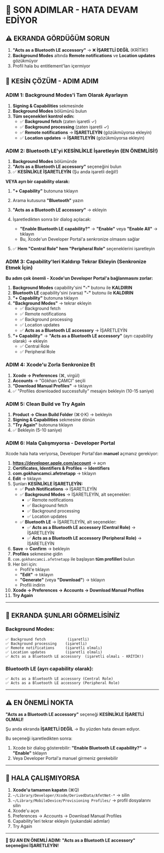 # 🔴 SON ADIMLAR - HATA DEVAM EDİYOR

## ⚠️ EKRANDA GÖRDÜĞÜM SORUN

1. **"Acts as a Bluetooth LE accessory"** → ❌ **İŞARETLİ DEĞİL** (KRİTİK!)
2. **Background Modes** altında **Remote notifications** ve **Location updates** gözükmüyor
3. Profil hala bu entitlement'ları içermiyor

## 🎯 KESİN ÇÖZÜM - ADIM ADIM

### ADIM 1: Background Modes'i Tam Olarak Ayarlayın

1. **Signing & Capabilities** sekmesinde
2. **Background Modes** bölümünü bulun
3. **Tüm seçenekleri kontrol edin:**
   - ✅ **Background fetch** (zaten işaretli ✓)
   - ✅ **Background processing** (zaten işaretli ✓)
   - ✅ **Remote notifications** → **İŞARETLEYİN** (gözükmüyorsa ekleyin)
   - ✅ **Location updates** → **İŞARETLEYİN** (gözükmüyorsa ekleyin)

### ADIM 2: Bluetooth LE'yi KESİNLİKLE İşaretleyin (EN ÖNEMLİSİ!)

1. **Background Modes** bölümünde
2. **"Acts as a Bluetooth LE accessory"** seçeneğini bulun
3. ✅ **KESİNLİKLE İŞARETLEYİN** (Şu anda işaretli değil!)

**VEYA ayrı bir capability olarak:**

1. **"+ Capability"** butonuna tıklayın
2. Arama kutusuna **"Bluetooth"** yazın
3. **"Acts as a Bluetooth LE accessory"** → ekleyin
4. İşaretledikten sonra bir dialog açılacak:
   - **"Enable Bluetooth LE capability?"** → **"Enable"** veya **"Enable All"** → tıklayın
   - Bu, Xcode'un Developer Portal'a senkronize olmasını sağlar

5. ✅ **Hem "Central Role" hem "Peripheral Role"** seçeneklerini işaretleyin

### ADIM 3: Capability'leri Kaldırıp Tekrar Ekleyin (Senkronize Etmek İçin)

**Bu adım çok önemli - Xcode'un Developer Portal'a bağlanmasını zorlar:**

1. **Background Modes** capability'sini **"-"** butonu ile **KALDIRIN**
2. **Bluetooth LE** capability'sini (varsa) **"-"** butonu ile **KALDIRIN**
3. **"+ Capability"** butonuna tıklayın
4. **"Background Modes"** → tekrar ekleyin
   - ✅ Background fetch
   - ✅ Remote notifications
   - ✅ Background processing
   - ✅ Location updates
   - ✅ **Acts as a Bluetooth LE accessory** → İŞARETLEYİN
5. **"+ Capability"** → **"Acts as a Bluetooth LE accessory"** (ayrı capability olarak) → ekleyin
   - ✅ Central Role
   - ✅ Peripheral Role

### ADIM 4: Xcode'u Zorla Senkronize Et

1. **Xcode → Preferences** (⌘, virgül)
2. **Accounts** → "Gökhan ÇAMCI" seçili
3. **"Download Manual Profiles"** → tıklayın
4. ✅ "Profiles downloaded successfully" mesajını bekleyin (10-15 saniye)

### ADIM 5: Clean Build ve Try Again

1. **Product → Clean Build Folder** (⌘⇧K) → bekleyin
2. **Signing & Capabilities** sekmesine dönün
3. **"Try Again"** butonuna tıklayın
4. ✅ Bekleyin (5-10 saniye)

### ADIM 6: Hala Çalışmıyorsa - Developer Portal

Xcode hala hata veriyorsa, Developer Portal'dan **manuel** açmanız gerekiyor:

1. **https://developer.apple.com/account** → açın
2. **Certificates, Identifiers & Profiles** → **Identifiers**
3. **com.gokhancamci.afetnetapp** → tıklayın
4. **Edit** → tıklayın
5. Şunları **KESİNLİKLE İŞARETLEYİN:**
   - ✅ **Push Notifications** → İŞARETLEYİN
   - ✅ **Background Modes** → İŞARETLEYİN, alt seçenekler:
     - ✅ Remote notifications
     - ✅ Background fetch
     - ✅ Background processing
     - ✅ Location updates
   - ✅ **Bluetooth LE** → İŞARETLEYİN, alt seçenekler:
     - ✅ **Acts as a Bluetooth LE accessory (Central Role)** → İŞARETLEYİN
     - ✅ **Acts as a Bluetooth LE accessory (Peripheral Role)** → İŞARETLEYİN
6. **Save** → **Confirm** → bekleyin
7. **Profiles** sekmesine gidin
8. `com.gokhancamci.afetnetapp` ile başlayan **tüm profilleri** bulun
9. Her biri için:
   - Profil'e tıklayın
   - **"Edit"** → tıklayın
   - **"Generate"** (veya **"Download"**) → tıklayın
   - Profili indirin
10. **Xcode → Preferences → Accounts → Download Manual Profiles**
11. **Try Again**

---

## 📸 EKRANDA ŞUNLARI GÖRMELİSİNİZ

### Background Modes:
```
✅ Background fetch          (işaretli)
✅ Background processing    (işaretli)
✅ Remote notifications     (işaretli olmalı)
✅ Location updates         (işaretli olmalı)
✅ Acts as a Bluetooth LE accessory  (işaretli olmalı - KRİTİK!)
```

### Bluetooth LE (ayrı capability olarak):
```
✅ Acts as a Bluetooth LE accessory (Central Role)
✅ Acts as a Bluetooth LE accessory (Peripheral Role)
```

---

## ⚠️ EN ÖNEMLİ NOKTA

**"Acts as a Bluetooth LE accessory"** seçeneği **KESİNLİKLE İŞARETLİ OLMALI!**

Şu anda ekranda **İŞARETLİ DEĞİL** → Bu yüzden hata devam ediyor.

Bu seçeneği işaretledikten sonra:
1. Xcode bir dialog gösterebilir: **"Enable Bluetooth LE capability?"** → **"Enable"** tıklayın
2. Veya Developer Portal'a manuel girmeniz gerekebilir

---

## 🔄 HALA ÇALIŞMIYORSA

1. **Xcode'u tamamen kapatın** (⌘Q)
2. `~/Library/Developer/Xcode/DerivedData/AfetNet-*` → silin
3. `~/Library/MobileDevice/Provisioning Profiles/` → profil dosyalarını silin
4. Xcode'u açın
5. Preferences → Accounts → Download Manual Profiles
6. Capability'leri tekrar ekleyin (yukarıdaki adımlar)
7. Try Again

---

**🎯 ŞU AN EN ÖNEMLİ ADIM: "Acts as a Bluetooth LE accessory" seçeneğini İŞARETLEYİN!**








